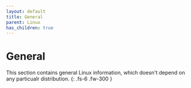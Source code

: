 ```yaml
---
layout: default
title: General
parent: Linux
has_children: true
---
```


# General

This section contains general Linux information, which doesn't depend on any particualr distribution.
{: .fs-6 .fw-300 }
